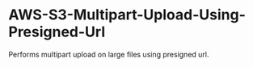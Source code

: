 # AWS-S3-Multipart-Upload-Using-Presigned-Url
Performs multipart upload on large files using presigned url.
